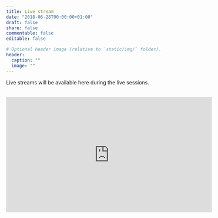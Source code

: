 ```yaml
---
title: Live stream
date: "2018-06-28T00:00:00+01:00"
draft: false
share: false
commentable: false
editable: false

# Optional header image (relative to `static/img/` folder).
header:
  caption: ""
  image: ""
---
```


Live streams will be available here during the live sessions. <br><br>

<iframe width="560" height="315" src="https://www.youtube.com/embed/Wce503Iy2-o" frameborder="0" allow="accelerometer; autoplay; clipboard-write; encrypted-media; gyroscope; picture-in-picture" allowfullscreen></iframe>
